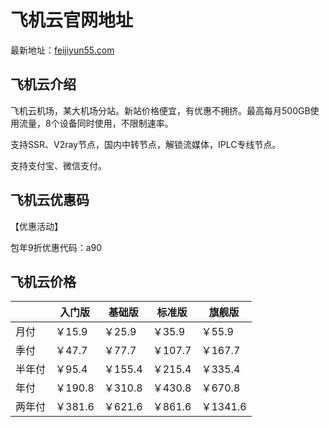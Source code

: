 # 飞机云官网地址

最新地址：[feijiyun55.com](https://feijiyun55.com/auth/register?code=eUVD)

## 飞机云介绍

飞机云机场，某大机场分站。新站价格便宜，有优惠不拥挤。最高每月500GB使用流量，8个设备同时使用，不限制速率。

支持SSR、V2ray节点，国内中转节点，解锁流媒体，IPLC专线节点。

支持支付宝、微信支付。

## 飞机云优惠码

【优惠活动】

包年9折优惠代码：a90

## 飞机云价格

||入门版|基础版|标准版|旗舰版|
|----|----|----|----|----|
|月付|￥15.9|￥25.9|￥35.9|￥55.9|
|季付|￥47.7|￥77.7|￥107.7|￥167.7|
|半年付|￥95.4|￥155.4|￥215.4|￥335.4|
|年付|￥190.8|￥310.8|￥430.8|￥670.8|
|两年付|￥381.6|￥621.6|￥861.6|￥1341.6|
